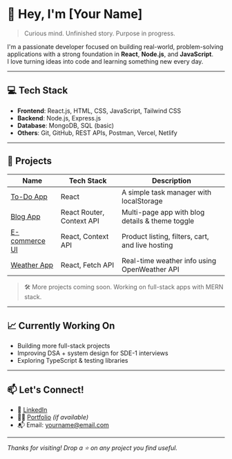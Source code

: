 # 👋 Hey, I'm [Your Name]

> Curious mind. Unfinished story. Purpose in progress.

I'm a passionate developer focused on building real-world, problem-solving applications with a strong foundation in **React**, **Node.js**, and **JavaScript**.  
I love turning ideas into code and learning something new every day.

---

## 💻 Tech Stack

- **Frontend**: React.js, HTML, CSS, JavaScript, Tailwind CSS
- **Backend**: Node.js, Express.js
- **Database**: MongoDB, SQL (basic)
- **Others**: Git, GitHub, REST APIs, Postman, Vercel, Netlify

---

## 🚀 Projects

| Name | Tech Stack | Description |
|------|------------|-------------|
| [To-Do App](#) | React | A simple task manager with localStorage |
| [Blog App](#) | React Router, Context API | Multi-page app with blog details & theme toggle |
| [E-commerce UI](#) | React, Context API | Product listing, filters, cart, and live hosting |
| [Weather App](#) | React, Fetch API | Real-time weather info using OpenWeather API |

> 🛠 More projects coming soon. Working on full-stack apps with MERN stack.

---

## 📈 Currently Working On

- Building more full-stack projects
- Improving DSA + system design for SDE-1 interviews
- Exploring TypeScript & testing libraries

---

## 📫 Let's Connect!

- 💼 [LinkedIn](https://linkedin.com/in/yourusername)
- 🧑‍💻 [Portfolio](https://yourportfolio.com) *(if available)*
- 📬 Email: yourname@email.com

---

_Thanks for visiting! Drop a ⭐️ on any project you find useful._

